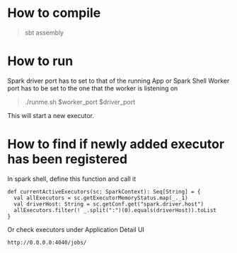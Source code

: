 
# How to compile
> sbt assembly

# How to run
Spark driver port has to set to that of the running App or Spark Shell
Worker port has to be set to the one that the worker is listening on
> ./runme.sh $worker_port $driver_port

This will start a new executor.  

# How to find if newly added executor has been registered

In spark shell, define this function and call it
```
def currentActiveExecutors(sc: SparkContext): Seq[String] = {
  val allExecutors = sc.getExecutorMemoryStatus.map(_._1)
  val driverHost: String = sc.getConf.get("spark.driver.host")
  allExecutors.filter(! _.split(":")(0).equals(driverHost)).toList
}
```

Or check executors under Application Detail UI 
```
http://0.0.0.0:4040/jobs/
```
